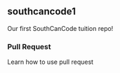 ## southcancode1
Our first SouthCanCode tuition repo!

### Pull Request

Learn how to use pull request


